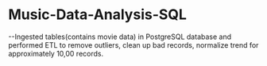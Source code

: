 # Music-Data-Analysis-SQL
--Ingested tables(contains movie data) in PostgreSQL database and performed ETL to remove outliers, clean up bad records, normalize trend for approximately 10,00 records.

